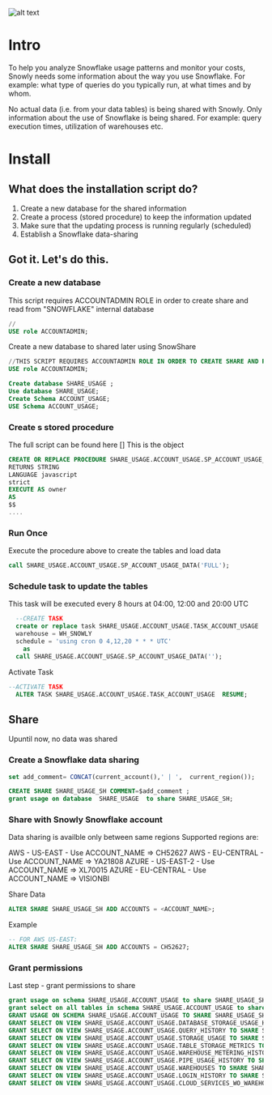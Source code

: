 ![alt text](https://snowly.io/img/svg/snowly_logo_beta.svg "Snowly.io")

# Intro
To help you analyze Snowflake usage patterns and monitor your costs, Snowly needs some information about the way you use Snowflake. For example: what type of queries do you typically run, at what times and by whom.

No actual data (i.e. from your data tables) is being shared with Snowly. Only information about the use of Snowflake is being shared. For example: query execution times, utilization of warehouses etc.

# Install
## What does the installation script do?
1. Create a new database for the shared information
2. Create a process (stored procedure) to keep the information updated
3. Make sure that the updating process is running regularly (scheduled)
4. Establish a Snowflake data-sharing


## Got it. Let's do this.

### Create a new database
This script requires ACCOUNTADMIN ROLE in order to create share and read from "SNOWFLAKE" internal database
```sql
//
USE role ACCOUNTADMIN;
```

Create a new database to shared later using SnowShare
```sql
//THIS SCRIPT REQUIRES ACCOUNTADMIN ROLE IN ORDER TO CREATE SHARE AND READ FROM "SNOWFLAKE" INTERNAL DATABASE
USE role ACCOUNTADMIN;

Create database SHARE_USAGE ;
Use database SHARE_USAGE;
Create Schema ACCOUNT_USAGE;
USE Schema ACCOUNT_USAGE;

```

### Create s stored procedure
The full script can be found here []
This is the object 
```sql
CREATE OR REPLACE PROCEDURE SHARE_USAGE.ACCOUNT_USAGE.SP_ACCOUNT_USAGE_DATA(LOAD_METHOD STRING)
RETURNS STRING
LANGUAGE javascript
strict
EXECUTE AS owner
AS
$$ 
.... 
```

### Run Once
Execute the procedure above to create the tables and load data
```sql
call SHARE_USAGE.ACCOUNT_USAGE.SP_ACCOUNT_USAGE_DATA('FULL');
```


### Schedule task to update the tables 
This task will be executed every 8 hours at 04:00, 12:00 and 20:00 UTC
```sql
  --CREATE TASK
  create or replace task SHARE_USAGE.ACCOUNT_USAGE.TASK_ACCOUNT_USAGE
  warehouse = WH_SNOWLY
  schedule = 'using cron 0 4,12,20 * * * UTC'
    as
  call SHARE_USAGE.ACCOUNT_USAGE.SP_ACCOUNT_USAGE_DATA('');
```

Activate Task
```sql
--ACTIVATE TASK
  ALTER TASK SHARE_USAGE.ACCOUNT_USAGE.TASK_ACCOUNT_USAGE  RESUME;
```


## Share
Upuntil now, no data was shared

### Create a Snowflake data sharing

```sql
set add_comment= CONCAT(current_account(),' | ',  current_region());

CREATE SHARE SHARE_USAGE_SH COMMENT=$add_comment ;
grant usage on database  SHARE_USAGE  to share SHARE_USAGE_SH;
```

### Share with Snowly Snowflake account
Data sharing is availble only between same regions
Supported regions are:

AWS - US-EAST - Use ACCOUNT_NAME => CH52627
AWS - EU-CENTRAL - Use ACCOUNT_NAME => YA21808
AZURE - US-EAST-2 - Use ACCOUNT_NAME => XL70015
AZURE - EU-CENTRAL - Use ACCOUNT_NAME => VISIONBI

Share Data
```sql
ALTER SHARE SHARE_USAGE_SH ADD ACCOUNTS = <ACCOUNT_NAME>;
```
Example
```sql
-- FOR AWS US-EAST:
ALTER SHARE SHARE_USAGE_SH ADD ACCOUNTS = CH52627;
```

### Grant permissions
Last step - grant permissions to share
```sql
grant usage on schema SHARE_USAGE.ACCOUNT_USAGE to share SHARE_USAGE_SH;
grant select on all tables in schema SHARE_USAGE.ACCOUNT_USAGE to share SHARE_USAGE_SH;
GRANT USAGE ON SCHEMA SHARE_USAGE.ACCOUNT_USAGE TO SHARE SHARE_USAGE_SH;
GRANT SELECT ON VIEW SHARE_USAGE.ACCOUNT_USAGE.DATABASE_STORAGE_USAGE_HISTORY TO SHARE SHARE_USAGE_SH;
GRANT SELECT ON VIEW SHARE_USAGE.ACCOUNT_USAGE.QUERY_HISTORY TO SHARE SHARE_USAGE_SH;
GRANT SELECT ON VIEW SHARE_USAGE.ACCOUNT_USAGE.STORAGE_USAGE TO SHARE SHARE_USAGE_SH;
GRANT SELECT ON VIEW SHARE_USAGE.ACCOUNT_USAGE.TABLE_STORAGE_METRICS TO SHARE SHARE_USAGE_SH;
GRANT SELECT ON VIEW SHARE_USAGE.ACCOUNT_USAGE.WAREHOUSE_METERING_HISTORY TO SHARE SHARE_USAGE_SH;
GRANT SELECT ON VIEW SHARE_USAGE.ACCOUNT_USAGE.PIPE_USAGE_HISTORY TO SHARE SHARE_USAGE_SH;
GRANT SELECT ON VIEW SHARE_USAGE.ACCOUNT_USAGE.WAREHOUSES TO SHARE SHARE_USAGE_SH;
GRANT SELECT ON VIEW SHARE_USAGE.ACCOUNT_USAGE.LOGIN_HISTORY TO SHARE SHARE_USAGE_SH;
GRANT SELECT ON VIEW SHARE_USAGE.ACCOUNT_USAGE.CLOUD_SERVICES_WO_WAREHOUSE_SIZE TO SHARE SHARE_USAGE_SH;
```






